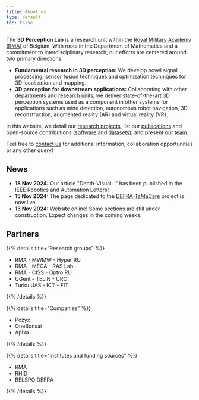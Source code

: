 ```yaml
---
title: About us
type: default
toc: false
---
```



The **3D Perception Lab** is a research unit within the [Royal Military Academy (RMA)](https://rma.ac.be/) of Belgium. With roots in the Department of Mathematics and a commitment to interdisciplinary research, our efforts are centered around two primary directions:
- **Fundamental research in 3D perception:** We develop novel signal processing, sensor fusion techniques and optimization techniques for 3D localization and mapping. 
- **3D perception for downstream applications:** Collaborating with other departments and research units, we deliver state-of-the-art 3D perception systems used as a component in other systems for applications such as mine detection, autonomous robot navigation, 3D reconstruction, augmented reality (AR) and virtual reality (VR). 

In this website, we detail our [research projects](/research/overview), list our [publications](/publications/articles) and open-source contributions ([software](/publications/code) and [datasets](/publications/datasets)), and present our [team](/people). 

Feel free to [contact us](/contact) for additional information, collaboration opportunities or any other query!

## News
- **18 Nov 2024:** Our article "Depth-Visual..." has been published in the IEEE Robotics and Automation Letters! 
- **15 Nov 2024:** The page dedicated to the [DEFRA-TaMaCare](/research/projects/tamacare/) project is now live. 
- **13 Nov 2024:** Website online! Some sections are still under construction. Expect changes in the coming weeks.



## Partners


{{% details title="Research groups" %}}

- RMA - MWMW - Hyper RU
- RMA - MECA - RAS Lab
- RMA - CISS - Optro RU
- UGent - TELIN - URC
- Turku UAS - ICT - FIT

{{% /details %}}

{{% details title="Companies" %}}

- Pozyx
- OneBonsai
- Apixa

{{% /details %}}

{{% details title="Institutes and funding sources" %}}

- RMA
- RHID 
- BELSPO DEFRA 

{{% /details %}}